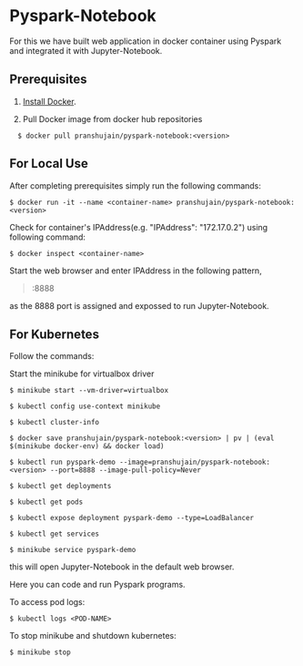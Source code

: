 # Pyspark-Notebook

For this we have built web application in docker container using Pyspark and integrated it with Jupyter-Notebook.

## Prerequisites

1. [Install Docker](https://github.com/pranshujain22/Hadoop/blob/master/Docker/Installation.md).

2. Pull Docker image from docker hub repositories
```shell
  $ docker pull pranshujain/pyspark-notebook:<version>
```

## For Local Use


After completing prerequisites simply run the following commands:

```shell
$ docker run -it --name <container-name> pranshujain/pyspark-notebook:<version>
```

Check for container's IPAddress(e.g. "IPAddress": "172.17.0.2") using following command:
```shell
$ docker inspect <container-name>
```

Start the web browser and enter IPAddress in the following pattern,
> <IPAddress>:8888

as the 8888 port is assigned and expossed to run Jupyter-Notebook.

## For Kubernetes

Follow the commands:

Start the minikube for virtualbox driver
```shell
$ minikube start --vm-driver=virtualbox

$ kubectl config use-context minikube

$ kubectl cluster-info

$ docker save pranshujain/pyspark-notebook:<version> | pv | (eval $(minikube docker-env) && docker load)

$ kubectl run pyspark-demo --image=pranshujain/pyspark-notebook:<version> --port=8888 --image-pull-policy=Never

$ kubectl get deployments

$ kubectl get pods

$ kubectl expose deployment pyspark-demo --type=LoadBalancer

$ kubectl get services

$ minikube service pyspark-demo
```
this will open Jupyter-Notebook in the default web browser.

Here you can code and run Pyspark programs.

To access pod logs:
```shell
$ kubectl logs <POD-NAME>
```

To stop minikube and shutdown kubernetes:
```shell
$ minikube stop
```
